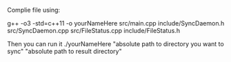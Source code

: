 Complie file using:

g++ -o3 -std=c++11 -o yourNameHere src/main.cpp include/SyncDaemon.h src/SyncDaemon.cpp src/FileStatus.cpp include/FileStatus.h

Then you can run it ./yourNameHere "absolute path to directory you want to sync" "absolute path to result directory"